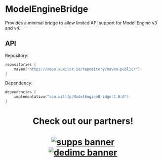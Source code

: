 # ModelEngineBridge

Provides a minimal bridge to allow limited API support for Model Engine v3 and v4.

## API

Repository:
```kts
repositories {
    maven("https://repo.auxilor.io/repository/maven-public/")
}
```

Dependency:
```kts
dependencies {
    implementation("com.willfp:ModelEngineBridge:1.0.0")
}
```


<h1 align="center">
  Check out our partners!
  <br>
  <div style="width: 50%; margin: 0 auto;">
  <br>
    <a href="https://gamersupps.gg/discount/Auxilor?afmc=Auxilor" target="_blank">
      <img src="https://i.imgur.com/7mFhlQO.png" alt="supps banner">
    </a>
    <a href="https://dedimc.promo/Auxilor" target="_blank">
      <img src="https://i.imgur.com/x9aeH38.png" alt="dedimc banner">
    </a>
  <br>
  </div>
</h1>
